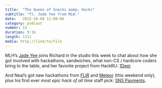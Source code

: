 ```yaml
---
title:  "The Queen of Snacks &amp; Hacks"
subtitle: "ft. Jade Yee from MLH."
date:   2015-10-08 12:00:00
category: podcast
number: 13
duration: 9:16
length: 1111
media: http://link/to/file
---
```

MLH&rsquo;s <a href="https://twitter.com/jadersx3">Jade Yee</a> joins Richard in the studio this week to chat about how she got involved with hackathons, sandwiches, what non-CS / hardcore coders bring to the table, and her favorite project from HackRU: <a href="http://devpost.com/software/hackru15f">1Deej</a>.

And Neal&rsquo;s got new hackathons from <a href="http://flir-online-hackathon-2546.devpost.com">FLIR</a> and <a href="http://meteor-2015.devpost.com">Meteor</a> (this weekend only), plus his first ever <em>most epic hack of all time</em> staff pick: <a href="http://devpost.com/software/sns">SNS Payments</a>.
